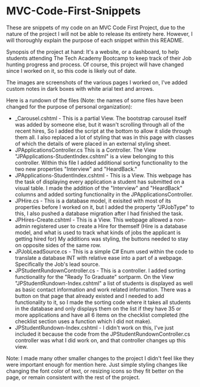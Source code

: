 # MVC-Code-First-Snippets

These are snippets of my code on an MVC Code First Project, due to the nature of the project I will not be able to release its entirety here. However, I will thoroughly explain the purpose of each snippet within this README.

Synopsis of the project at hand: It's a website, or a dashboard, to help students attending The Tech Academy Bootcamp to keep track of their Job hunting progress and process. Of course, this project will have changed since I worked on it, so this code is likely out of date.

The images are screenshots of the various pages I worked on, I've added custom notes in dark boxes with white arial text and arrows.

Here is a rundown of the files (Note: the names of some files have been changed for the purpose of personal organization):

+ _Carousel.cshtml - This is a partial View. The bootstrap carousel itself was added by someone else, but it wasn't scrolling through all of the recent hires, So I added the script at the bottom to allow it slide through them all. I also replaced a lot of styling that was in this page with classes of which the details of were placed in an external styling sheet.
+ JPApplicationsController.cs This is a Controller. The View "JPApplications-StudentIndex.cshtml" is a view belonging to this controller. Within this file I added additional sorting functionality to the two new properties "Interview" and "HeardBack."
+ JPApplications-StudentIndex.cshtml - This is a View. This webpage has the task of displaying every application a student has submitted on a visual table. I made the addition of the "Interview" and "HeardBack" columns and added sorting functionality in the JPApplicationsController.
+ JPHire.cs - This is a database model, it exisited with most of its properties before I worked on it, but I added the property "JPJobType" to this, I also pushed a database migration after I had finished the task.
+ JPHires-Create.cshtml - This is a View. This webpage allowed a non-admin registered user to create a Hire for themself (Hire is a database model, and what is used to track what kinds of jobs the applicant is getting hired for) My additions was styling, the buttons needed to stay on opposite sides of the same row.
+ JPJobLeadSource.cs - This is a simple C# Enum used within the code to translate a database INT with relative ease into a part of a webpage. Specifically the Job's lead source.
+ JPStudentRundownController.cs - This is a controller. I added sorting functionality for the "Ready To Graduate" sortparm. On the View "JPStudentRundown-Index.cshtml" a list of students is displayed as well as basic contact information and work related information. There was a button on that page that already existed and I needed to add functionality to it, so I made the sorting code where it takes all students in the database and only displays them on the list if they have 35 or more applications and have all 6 items on the checklist completed (the checklist section uses a function which I did not make).
+ JPStudentRundown-Index.cshtml - I didn't work on this, I've just included it because the code from the JPStudentRundownController.cs controller was what I did work on, and that controller changes up this view.

Note: I made many other smaller changes to the project I didn't feel like they were important enough for mention here. Just simple styling changes like changing the font color of text, or resizing icons so they fit better on the page, or remain consistent with the rest of the project.